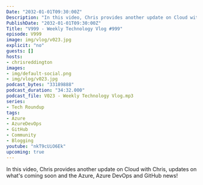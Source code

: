 ```yaml
---
Date: "2032-01-01T09:30:00Z"
Description: "In this video, Chris provides another update on Cloud with Chris, updates on what's coming soon and the Azure, Azure DevOps and GitHub news!"
PublishDate: "2032-01-01T09:30:00Z"
Title: "V999 - Weekly Technology Vlog #999"
episode: V999
image: img/vlog/v023.jpg
explicit: "no"
guests: []
hosts:
- chrisreddington
images:
- img/default-social.png
- img/vlog/v023.jpg
podcast_bytes: "33189888"
podcast_duration: "34:32.000"
podcast_file: V023 - Weekly Technology Vlog.mp3
series:
- Tech Roundup
tags:
- Azure
- AzureDevOps
- GitHub
- Community
- Blogging
youtube: "nkT9cUiO6Ek"
upcoming: true
---
```

In this video, Chris provides another update on Cloud with Chris, updates on what's coming soon and the Azure, Azure DevOps and GitHub news!